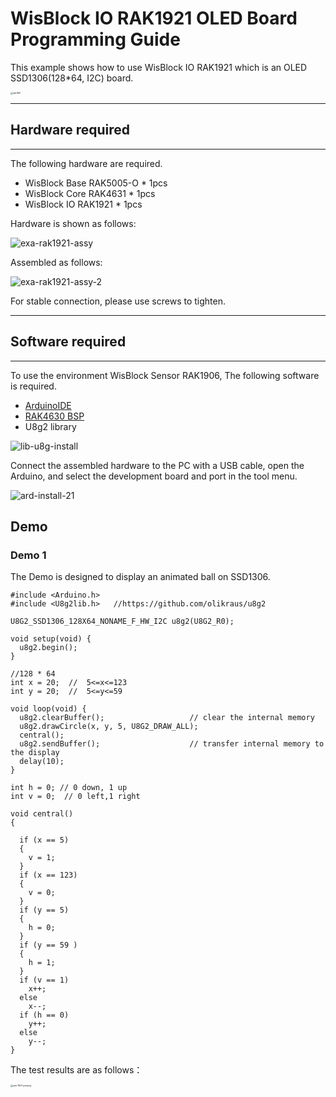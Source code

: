 # WisBlock IO RAK1921 OLED Board Programming Guide

This example shows how to use WisBlock IO RAK1921 which is an OLED SSD1306(128*64, I2C) board.

<img src="../../../assets/repo/rak1921.png" alt="rak1921" style="zoom:25%;" />

----
## Hardware required
----
The following hardware are required.

- WisBlock Base RAK5005-O  \*  1pcs    
- WisBlock Core RAK4631      \*  1pcs    
- WisBlock IO RAK1921          \*  1pcs    



Hardware is shown as follows:

![exa-rak1921-assy](../../../assets/repo/exa-rak1921-assy.png)

Assembled as follows:

![exa-rak1921-assy-2](../../../assets/repo/exa-rak1921-assy-2.png)

For stable connection, please use screws to tighten.

----
## Software required
----
To use the environment WisBlock Sensor RAK1906, The following software is required.

- [ArduinoIDE](https://www.arduino.cc/en/Main/Software)
- [RAK4630 BSP](https://github.com/RAKWireless/RAK-nRF52-Arduino)
- U8g2 library

![lib-u8g-install](../../../assets/Arduino/lib-u8g-install.png)


Connect the assembled hardware to the PC with a USB cable, open the Arduino, and select the development board and port in the tool menu.

![ard-install-21](../../../assets/Arduino/ard-install-21.png)



## Demo

### Demo 1

The Demo  is designed to display an animated ball on SSD1306.

```
#include <Arduino.h>
#include <U8g2lib.h>   //https://github.com/olikraus/u8g2

U8G2_SSD1306_128X64_NONAME_F_HW_I2C u8g2(U8G2_R0);

void setup(void) {
  u8g2.begin();
}

//128 * 64
int x = 20;  //  5<=x<=123
int y = 20;  //  5<=y<=59

void loop(void) {
  u8g2.clearBuffer();                   // clear the internal memory
  u8g2.drawCircle(x, y, 5, U8G2_DRAW_ALL);
  central();
  u8g2.sendBuffer();                    // transfer internal memory to the display
  delay(10);
}

int h = 0; // 0 down, 1 up
int v = 0;  // 0 left,1 right

void central()
{

  if (x == 5)
  {
    v = 1;
  }
  if (x == 123)
  {
    v = 0;
  }
  if (y == 5)
  {
    h = 0;
  }
  if (y == 59 )
  {
    h = 1;
  }
  if (v == 1)
    x++;
  else
    x--;
  if (h == 0)
    y++;
  else
    y--;
}
```



The test results are as follows：

<img src="../../../assets/Examples/exa-rak1921-jumping.jpg" alt="exa-1921-jumping" style="zoom:25%;" />







